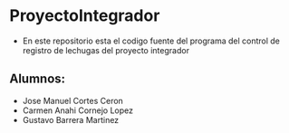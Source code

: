 # ProyectoIntegrador
- En este repositorio esta el codigo fuente del programa del control de registro de lechugas del proyecto integrador

## Alumnos: 

- Jose Manuel Cortes Ceron
- Carmen Anahi Cornejo Lopez
- Gustavo Barrera Martinez